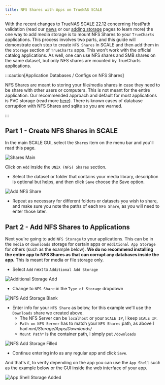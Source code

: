 ```yaml
---
title: NFS Shares with Apps on TrueNAS SCALE
---
```


With the recent changes to TrueNAS SCALE 22.12 concerning HostPath validation (read our [news](/news/hostpath-validation) or our [adding storage](/platforms/scale/guides/add-storage) pages to learn more) the one way to add media storage is to mount NFS Shares to your `TrueCharts` applications. This process involves two parts, and this guide will demonstrate each step to create `NFS Shares` in SCALE and then add them in the `Storage` section of `TrueCharts` apps. This won't work with the official catalog applications. As well, one can use NFS shares and SMB shares on the same dataset, but only NFS shares are mounted by TrueCharts applications.

:::caution[Application Databases / Configs on NFS Shares]

NFS Shares are meant to storing your file/media shares in case they need to be share with other users or computers. This is not meant for the entire application. Our recommended approach and default for most applications is PVC storage (read more [here](/general/faq#why-pvc-is-recommended-over-hostpath)). There is known cases of database corruption with NFS Shares and sqlite so you are warned.

:::

## Part 1 - Create NFS Shares in SCALE

In the main SCALE GUI, select the `Shares` item on the menu bar and you'll read this page.

![Shares Main](./img/Sharesmain.png)

Click on `Add` inside the `UNIX (NFS) Shares` section.

- Select the dataset or folder that contains your media library, description is optional but helps, and then click `Save`
  choose the Save option.

![Add NFS Share](./img/AddNFSShare.png)

- Repeat as necessary for different folders or datasets you wish to share, and make sure you note the paths of each `NFS Share`, as you will need to enter those later.

## Part 2 - Add NFS Shares to Applications

Next you're going to add `NFS Storage` to your applications. This can be in the `media` or `downloads` storage for certain apps or `Additional App Storage` for others (such as the example below). **We do no recommend installing the entire app to NFS Shares as that can corrupt any databases inside the app.** This is meant for media or file storage only.

- Select `Add` next to `Additional Add Storage`

![Additional Storage Add](./img/BlankAddAppStorage.png)

- Change to `NFS Share` in the `Type of Storage` dropdown

![NFS Add Storage Blank](./img/NFSAddAppStorageBlank.png)

- Enter info for your `NFS Share` as below, for this example we'll use the `Downloads` share we created above.
  - The NFS Server can be `localhost` or your `SCALE IP`, I keep `SCALE IP`.
  - `Path on NFS Server` has to match your `NFS Shares` path, as above I had _mnt/Storage/Apps/Downloads/_
  - `Mount Path*` is the container path, I simply put `/downloads`

![NFS Add Storage Filled](./img/NFSAddAppStorageFilled.png)

- Continue entering info as any regular app and click `Save`.

And that's it, to verify depending on the app you can use the `App Shell` such as the example below or the GUI inside the web interface of your app.

![App Shell Storage Added](./img/AppShellStorageAdded.png)
